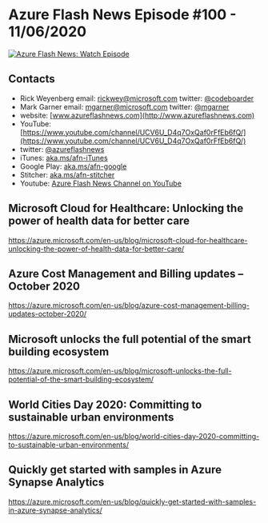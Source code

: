 # Azure Flash News Episode #100 - 11/06/2020

[![Azure Flash News: Watch Episode](https://img.youtube.com/vi/8XcnKesouP4/0.jpg)](https://youtu.be/8XcnKesouP4 "Azure Flash News: Episode 100")

## Contacts

* Rick Weyenberg  email: rickwey@microsoft.com twitter: [@codeboarder](https://www.twitter.com/codeboarder)
* Mark Garner email: mgarner@microsoft.com twitter: [@mgarner](https://www.twitter.com/mgarner)
* website: [www.azureflashnews.com](http://www.azureflashnews.com)
* YouTube: [https://www.youtube.com/channel/UCV6U_D4q7OxQaf0rFfEb6fQ/](https://www.youtube.com/channel/UCV6U_D4q7OxQaf0rFfEb6fQ/)
* twitter: [@azureflashnews](https://www.twitter.com/azureflashnews)
* iTunes: [aka.ms/afn-iTunes](https://aka.ms/afn-iTunes)
* Google Play: [aka.ms/afn-google](https://aka.ms/afn-google)
* Stitcher: [aka.ms/afn-stitcher](https://aka.ms/afn-stitcher)
* Youtube: [Azure Flash News Channel on YouTube](https://www.youtube.com/channel/UCV6U_D4q7OxQaf0rFfEb6fQ)

## Microsoft Cloud for Healthcare: Unlocking the power of health data for better care
https://azure.microsoft.com/en-us/blog/microsoft-cloud-for-healthcare-unlocking-the-power-of-health-data-for-better-care/

## Azure Cost Management and Billing updates – October 2020
https://azure.microsoft.com/en-us/blog/azure-cost-management-billing-updates-october-2020/

## Microsoft unlocks the full potential of the smart building ecosystem
https://azure.microsoft.com/en-us/blog/microsoft-unlocks-the-full-potential-of-the-smart-building-ecosystem/

## World Cities Day 2020: Committing to sustainable urban environments
https://azure.microsoft.com/en-us/blog/world-cities-day-2020-committing-to-sustainable-urban-environments/

## Quickly get started with samples in Azure Synapse Analytics
https://azure.microsoft.com/en-us/blog/quickly-get-started-with-samples-in-azure-synapse-analytics/
